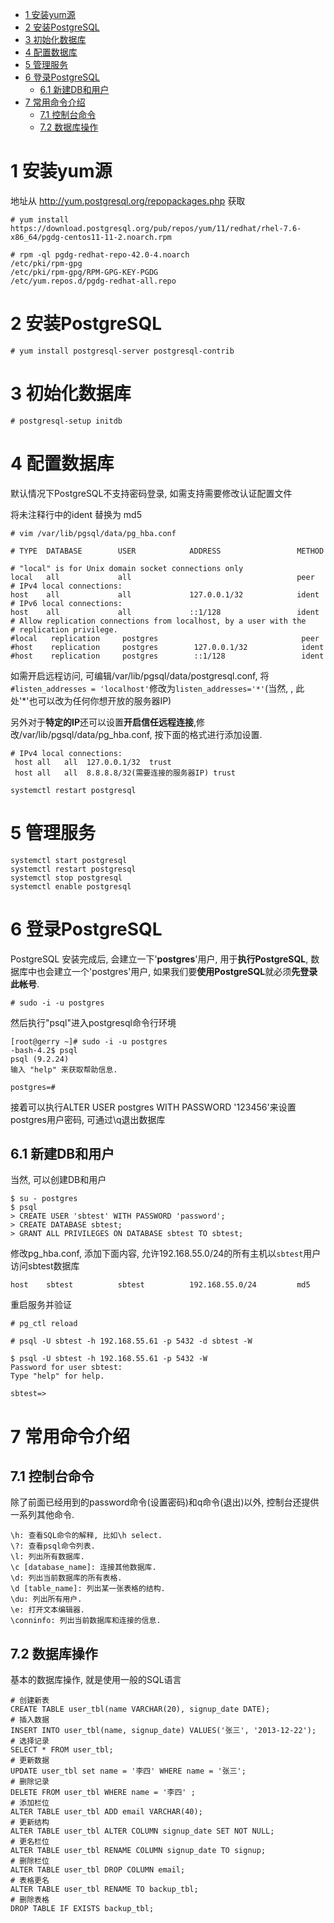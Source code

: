 
<!-- @import "[TOC]" {cmd="toc" depthFrom=1 depthTo=6 orderedList=false} -->

<!-- code_chunk_output -->

- [1 安装yum源](#1-安装yum源)
- [2 安装PostgreSQL](#2-安装postgresql)
- [3 初始化数据库](#3-初始化数据库)
- [4 配置数据库](#4-配置数据库)
- [5 管理服务](#5-管理服务)
- [6 登录PostgreSQL](#6-登录postgresql)
  - [6.1 新建DB和用户](#61-新建db和用户)
- [7 常用命令介绍](#7-常用命令介绍)
  - [7.1 控制台命令](#71-控制台命令)
  - [7.2 数据库操作](#72-数据库操作)

<!-- /code_chunk_output -->

# 1 安装yum源

地址从 http://yum.postgresql.org/repopackages.php 获取

```
# yum install https://download.postgresql.org/pub/repos/yum/11/redhat/rhel-7.6-x86_64/pgdg-centos11-11-2.noarch.rpm

# rpm -ql pgdg-redhat-repo-42.0-4.noarch
/etc/pki/rpm-gpg
/etc/pki/rpm-gpg/RPM-GPG-KEY-PGDG
/etc/yum.repos.d/pgdg-redhat-all.repo
```

# 2 安装PostgreSQL

```
# yum install postgresql-server postgresql-contrib
```

# 3 初始化数据库

```
# postgresql-setup initdb
```

# 4 配置数据库

默认情况下PostgreSQL不支持密码登录, 如需支持需要修改认证配置文件

将未注释行中的ident 替换为 md5

```
# vim /var/lib/pgsql/data/pg_hba.conf

# TYPE  DATABASE        USER            ADDRESS                 METHOD

# "local" is for Unix domain socket connections only
local   all             all                                     peer
# IPv4 local connections:
host    all             all             127.0.0.1/32            ident
# IPv6 local connections:
host    all             all             ::1/128                 ident
# Allow replication connections from localhost, by a user with the
# replication privilege.
#local   replication     postgres                                peer
#host    replication     postgres        127.0.0.1/32            ident
#host    replication     postgres        ::1/128                 ident
```

如需开启远程访问, 可编辑/var/lib/pgsql/data/postgresql.conf, 将`#listen_addresses = 'localhost'`修改为`listen_addresses='*'`(当然, , 此处'\*'也可以改为任何你想开放的服务器IP)

另外对于**特定的IP**还可以设置**开启信任远程连接**,修改/var/lib/pgsql/data/pg\_hba.conf, 按下面的格式进行添加设置. 

```
# IPv4 local connections:
 host all   all  127.0.0.1/32  trust
 host all   all  8.8.8.8/32(需要连接的服务器IP) trust
```

```
systemctl restart postgresql
```

# 5 管理服务

```
systemctl start postgresql
systemctl restart postgresql
systemctl stop postgresql
systemctl enable postgresql
```

# 6 登录PostgreSQL

PostgreSQL 安装完成后, 会建立一下'**postgres**'用户, 用于**执行PostgreSQL**, 数据库中也会建立一个'postgres'用户, 如果我们要**使用PostgreSQL**就必须**先登录此帐号**. 

```
# sudo -i -u postgres
```

然后执行"psql"进入postgresql命令行环境

```
[root@gerry ~]# sudo -i -u postgres
-bash-4.2$ psql
psql (9.2.24)
输入 "help" 来获取帮助信息.

postgres=#
```

接着可以执行ALTER USER postgres WITH PASSWORD '123456'来设置postgres用户密码, 可通过\q退出数据库

## 6.1 新建DB和用户

当然, 可以创建DB和用户

```
$ su - postgres
$ psql
> CREATE USER 'sbtest' WITH PASSWORD 'password';
> CREATE DATABASE sbtest;
> GRANT ALL PRIVILEGES ON DATABASE sbtest TO sbtest;
```

修改pg\_hba.conf, 添加下面内容, 允许192.168.55.0/24的所有主机以`sbtest`用户访问sbtest数据库

```
host    sbtest          sbtest          192.168.55.0/24         md5
```

重启服务并验证

```
# pg_ctl reload

# psql -U sbtest -h 192.168.55.61 -p 5432 -d sbtest -W

$ psql -U sbtest -h 192.168.55.61 -p 5432 -W
Password for user sbtest:
Type "help" for help.

sbtest=>
```


# 7 常用命令介绍

## 7.1 控制台命令

除了前面已经用到的password命令(设置密码)和q命令(退出)以外, 控制台还提供一系列其他命令. 

```
\h: 查看SQL命令的解释, 比如\h select. 
\?: 查看psql命令列表. 
\l: 列出所有数据库. 
\c [database_name]: 连接其他数据库. 
\d: 列出当前数据库的所有表格. 
\d [table_name]: 列出某一张表格的结构. 
\du: 列出所有用户. 
\e: 打开文本编辑器. 
\conninfo: 列出当前数据库和连接的信息. 
```

## 7.2 数据库操作

基本的数据库操作, 就是使用一般的SQL语言

```
# 创建新表 
CREATE TABLE user_tbl(name VARCHAR(20), signup_date DATE);
# 插入数据 
INSERT INTO user_tbl(name, signup_date) VALUES('张三', '2013-12-22');
# 选择记录 
SELECT * FROM user_tbl;
# 更新数据 
UPDATE user_tbl set name = '李四' WHERE name = '张三';
# 删除记录 
DELETE FROM user_tbl WHERE name = '李四' ;
# 添加栏位 
ALTER TABLE user_tbl ADD email VARCHAR(40);
# 更新结构 
ALTER TABLE user_tbl ALTER COLUMN signup_date SET NOT NULL;
# 更名栏位 
ALTER TABLE user_tbl RENAME COLUMN signup_date TO signup;
# 删除栏位 
ALTER TABLE user_tbl DROP COLUMN email;
# 表格更名 
ALTER TABLE user_tbl RENAME TO backup_tbl;
# 删除表格 
DROP TABLE IF EXISTS backup_tbl;
```